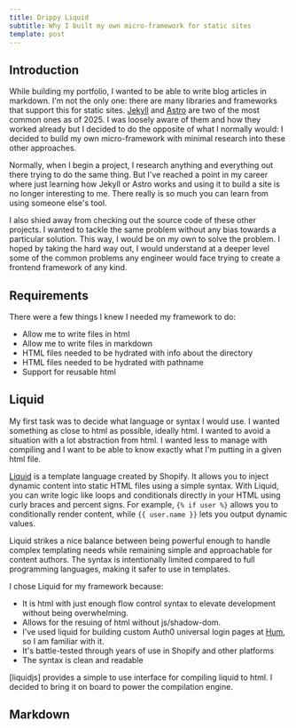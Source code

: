 ```yaml
---
title: Drippy Liquid
subtitle: Why I built my own micro-framework for static sites
template: post
---
```


## Introduction

While building my portfolio, I wanted to be able to write blog articles in markdown. I'm not the only one: there are many libraries and frameworks that support this for static sites. [Jekyll]() and [Astro]() are two of the most common ones as of 2025. I was loosely aware of them and how they worked already but I decided to do the opposite of what I normally would: I decided to build my own micro-framework with minimal research into these other approaches.

Normally, when I begin a project, I research anything and everything out there trying to do the same thing. But I've reached a point in my career where just learning how Jekyll or Astro works and using it to build a site is no longer interesting to me. There really is so much you can learn from using someone else's tool.

I also shied away from checking out the source code of these other projects. I wanted to tackle the same problem without any bias towards a particular solution. This way, I would be on my own to solve the problem. I hoped by taking the hard way out, I would understand at a deeper level some of the common problems any engineer would face trying to create a frontend framework of any kind.

## Requirements

There were a few things I knew I needed my framework to do:

- Allow me to write files in html
- Allow me to write files in markdown
- HTML files needed to be hydrated with info about the directory
- HTML files needed to be hydrated with pathname
- Support for reusable html

## Liquid

My first task was to decide what language or syntax I would use. I wanted something as close to html as possible, ideally html. I wanted to avoid a situation with a lot abstraction from html. I wanted less to manage with compiling and I want to be able to know exactly what I'm putting in a given html file.

[Liquid](https://shopify.github.io/liquid/) is a template language created by Shopify. It allows you to inject dynamic content into static HTML files using a simple syntax. With Liquid, you can write logic like loops and conditionals directly in your HTML using curly braces and percent signs. For example, `{% if user %}` allows you to conditionally render content, while `{{ user.name }}` lets you output dynamic values.

Liquid strikes a nice balance between being powerful enough to handle complex templating needs while remaining simple and approachable for content authors. The syntax is intentionally limited compared to full programming languages, making it safer to use in templates.

I chose Liquid for my framework because:

- It is html with just enough flow control syntax to elevate development without being overwhelming.
- Allows for the resuing of html without js/shadow-dom.
- I've used liquid for building custom Auth0 universal login pages at [Hum](https://www.humcapital.com), so I am familiar with it.
- It's battle-tested through years of use in Shopify and other platforms
- The syntax is clean and readable

[liquidjs] provides a simple to use interface for compiling liquid to html. I decided to bring it on board to power the compilation engine.

## Markdown
